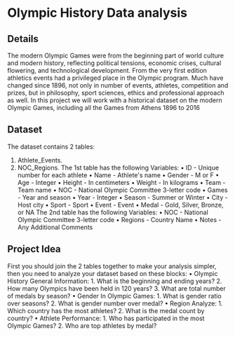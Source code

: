 # Olympic History Data analysis
## Details
The modern Olympic Games were from the beginning part of 
world culture and modern history, reflecting political tensions, economic crises, cultural flowering, and technological development.
From the very first edition athletics events had a privileged place in the Olympic program. Much have changed since 1896, not only in number of events, athletes, competition and prizes, but in philosophy, sport sciences, ethics and professional approach as well.
In this project we will work with a historical dataset on the modern Olympic Games, including all the Games from Athens 1896 to 2016
## Dataset
The dataset contains 2 tables:
1. Athlete_Events.
2. NOC_Regions.
The 1st table has the following Variables:
        • ID - Unique number for each athlete
        • Name - Athlete's name
        • Gender - M or F
        • Age - Integer
        • Height - In centimeters
        • Weight - In kilograms
        • Team - Team name
        • NOC - National Olympic Committee 3-letter code
        • Games - Year and season
        • Year - Integer
        • Season - Summer or Winter
        • City - Host city
        • Sport - Sport
        • Event - Event
        • Medal - Gold, Silver, Bronze, or NA
The 2nd table has the following Variables:
        • NOC - National Olympic Committee 3-letter code
        • Regions - Country Name
        • Notes - Any Additional Comments
## Project Idea
First you should join the 2 tables together to make your analysis 
simpler, then you need to analyze your dataset based on these 
blocks:
• Olympic History General Information:
    1. What is the beginning and ending years?
    2. How many Olympics have been held in 120 years?
    3. What are total number of medals by season?
• Gender In Olympic Games:
    1. What is gender ratio over seasons?
    2. What is gender number over medal?
• Region Analyze:
    1. Which country has the most athletes?
    2. What is the medal count by country?
• Athlete Performance:
    1. Who has participated in the most Olympic Games?
    2. Who are top athletes by medal?
